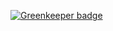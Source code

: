 

[![Greenkeeper badge](https://badges.greenkeeper.io/greenkeeperio/gk-log.svg)](https://greenkeeper.io/)
